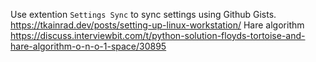 Use extention `Settings Sync` to sync settings using Github Gists.
https://tkainrad.dev/posts/setting-up-linux-workstation/
Hare algorithm https://discuss.interviewbit.com/t/python-solution-floyds-tortoise-and-hare-algorithm-o-n-o-1-space/30895

